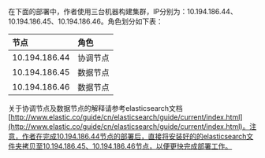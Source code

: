 在下面的部署中，作者使用三台机器构建集群，IP分别为：10.194.186.44、10.194.186.45、10.194.186.46。角色划分如下表：

| 节点 | 角色 |
| :--- | :--- |
| 10.194.186.44 | 协调节点 |
| 10.194.186.45 | 数据节点 |
| 10.194.186.46 | 数据节点 |

关于协调节点及数据节点的解释请参考elasticsearch文档[http://www.elastic.co/guide/cn/elasticsearch/guide/current/index.html](http://www.elastic.co/guide/cn/elasticsearch/guide/current/index.html)。注意，作者在完成10.194.186.44节点的部署后，直接将安装好的的elasticsearch文件夹拷贝至10.194.186.45、10.194.186.46节点，以便更快完成部署工作。

